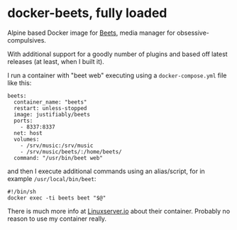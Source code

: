 # docker-beets, fully loaded

Alpine based Docker image for [Beets](http://beets.io), media manager for obsessive-compulsives.

With additional support for a goodly number of plugins and based off latest releases (at least,
when I built it).

I run a container with "beet web" executing using a 
`docker-compose.yml` file like this:

	beets:
	  container_name: "beets"
	  restart: unless-stopped
	  image: justifiably/beets
	  ports:
	    - 8337:8337
	  net: host
	  volumes:
	    - /srv/music:/srv/music
	    - /srv/music/beets/:/home/beets/
	  command: "/usr/bin/beet web"

and then I execute additional commands using an alias/script, for in example `/usr/local/bin/beet`:

    #!/bin/sh
    docker exec -ti beets beet "$@"

There is much more info at
[Linuxserver.io](https://www.linuxserver.io/2016/10/08/managing-your-music-collection-with-beets/)
about their container.  Probably no reason to use my container really.
